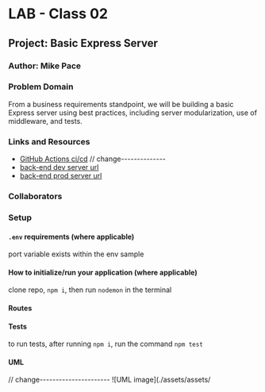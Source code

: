 # LAB - Class 02

## Project: Basic Express Server

### Author: Mike Pace

### Problem Domain

From a business requirements standpoint, we will be building a basic Express server using best practices, including server modularization, use of middleware, and tests.

### Links and Resources

- [GitHub Actions ci/cd](https://github.com/catdude2000/basic-express-server/actions)
// change--------------
- [back-end dev server url](https://basic-express-server-tzll.onrender.com/)
- [back-end prod server url]()

### Collaborators



### Setup

#### `.env` requirements (where applicable)

port variable exists within the env sample

#### How to initialize/run your application (where applicable)

clone repo, `npm i`, then run `nodemon` in the terminal

#### Routes


#### Tests

to run tests, after running `npm i`, run the command `npm test`

#### UML

// change----------------------
![UML image](./assets/assets/
